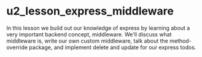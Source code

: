 # u2_lesson_express_middleware
In this lesson we build out our knowledge of express by learning about a very important backend concept, middleware.  We'll discuss what middleware is, write our own custom middleware, talk about the method-override package, and implement delete and update for our express todos.  
